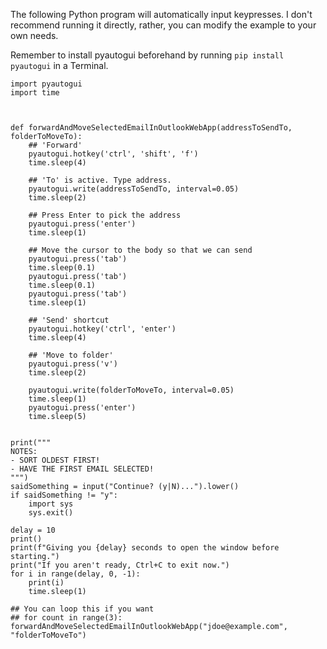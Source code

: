 The following Python program will automatically input keypresses. I don't recommend running it directly, rather, you can modify the example to your own needs.

Remember to install pyautogui beforehand by running `pip install pyautogui` in a Terminal.

```python3
import pyautogui
import time



def forwardAndMoveSelectedEmailInOutlookWebApp(addressToSendTo, folderToMoveTo):
    ## 'Forward' 
    pyautogui.hotkey('ctrl', 'shift', 'f')
    time.sleep(4)

    ## 'To' is active. Type address.
    pyautogui.write(addressToSendTo, interval=0.05)
    time.sleep(2)

    ## Press Enter to pick the address
    pyautogui.press('enter')
    time.sleep(1)

    ## Move the cursor to the body so that we can send
    pyautogui.press('tab')
    time.sleep(0.1)
    pyautogui.press('tab')
    time.sleep(0.1)
    pyautogui.press('tab')
    time.sleep(1)

    ## 'Send' shortcut
    pyautogui.hotkey('ctrl', 'enter')
    time.sleep(4)

    ## 'Move to folder'
    pyautogui.press('v')
    time.sleep(2)

    pyautogui.write(folderToMoveTo, interval=0.05)
    time.sleep(1)
    pyautogui.press('enter')
    time.sleep(5)


print("""
NOTES:
- SORT OLDEST FIRST!
- HAVE THE FIRST EMAIL SELECTED!
""")
saidSomething = input("Continue? (y|N)...").lower()
if saidSomething != "y":
    import sys
    sys.exit()
    
delay = 10
print()
print(f"Giving you {delay} seconds to open the window before starting.")
print("If you aren't ready, Ctrl+C to exit now.")
for i in range(delay, 0, -1):
    print(i)
    time.sleep(1)

## You can loop this if you want
## for count in range(3):
forwardAndMoveSelectedEmailInOutlookWebApp("jdoe@example.com", "folderToMoveTo")
```
